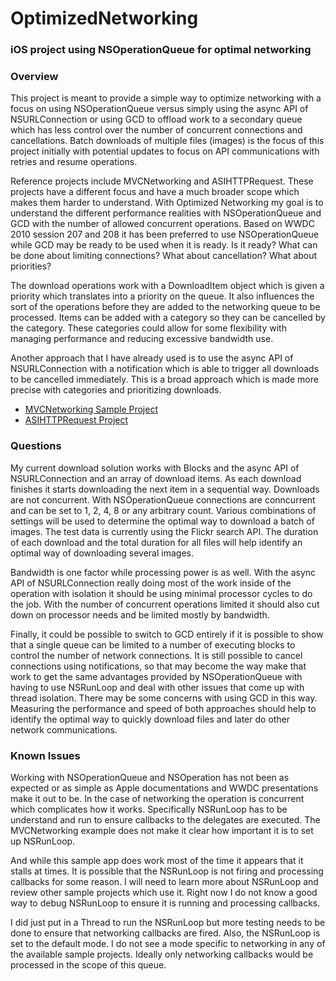 OptimizedNetworking
===================

### iOS project using NSOperationQueue for optimal networking

### Overview

This project is meant to provide a simple way to optimize networking with a focus on using NSOperationQueue
versus simply using the async API of NSURLConnection or using GCD to offload work to a secondary queue which
has less control over the number of concurrent connections and cancellations. Batch downloads of multiple
files (images) is the focus of this project initially with potential updates to focus on API communications
with retries and resume operations.

Reference projects include MVCNetworking and ASIHTTPRequest. These projects have a different focus and have
a much broader scope which makes them harder to understand. With Optimized Networking my goal is to understand
the different performance realities with NSOperationQueue and GCD with the number of allowed concurrent
operations. Based on WWDC 2010 session 207 and 208 it has been preferred to use NSOperationQueue while GCD
may be ready to be used when it is ready. Is it ready? What can be done about limiting connections? What about
cancellation? What about priorities?

The download operations work with a DownloadItem object which is given a priority which translates into a 
priority on the queue. It also influences the sort of the operations before they are added to the networking
queue to be processed. Items can be added with a category so they can be cancelled by the category. These 
categories could allow for some flexibility with managing performance and reducing excessive bandwidth use.

Another approach that I have already used is to use the async API of NSURLConnection with a notification
which is able to trigger all downloads to be cancelled immediately. This is a broad approach which is made
more precise with categories and prioritizing downloads.

* [MVCNetworking Sample Project](http://developer.apple.com/library/ios/#samplecode/MVCNetworking/Introduction/Intro.html)
* [ASIHTTPRequest Project](http://allseeing-i.com/ASIHTTPRequest/)

### Questions

My current download solution works with Blocks and the async API of NSURLConnection and an array
of download items. As each download finishes it starts downloading the next item in a sequential way.
Downloads are not concurrent. With NSOperationQueue connections are conncurrent and can be set to 1,
2, 4, 8 or any arbitrary count. Various combinations of settings will be used to determine the optimal
way to download a batch of images. The test data is currently using the Flickr search API. The duration
of each download and the total duration for all files will help identify an optimal way of downloading
several images.

Bandwidth is one factor while processing power is as well. With the async API of NSURLConnection really
doing most of the work inside of the operation with isolation it should be using minimal processor
cycles to do the job. With the number of concurrent operations limited it should also cut down on 
processor needs and be limited mostly by bandwidth.

Finally, it could be possible to switch to GCD entirely if it is possible to show that a single queue
can be limited to a number of executing blocks to control the number of network connections. It is still
possible to cancel connections using notifications, so that may become the way make that work to get the
same advantages provided by NSOperationQueue with having to use NSRunLoop and deal with other issues 
that come up with thread isolation. There may be some concerns with using GCD in this way. Measuring
the performance and speed of both approaches should help to identify the optimal way to quickly
download files and later do other network communications.

### Known Issues

Working with NSOperationQueue and NSOperation has not been as expected or as simple as Apple 
documentations and WWDC presentations make it out to be. In the case of networking the operation
is concurrent which complicates how it works. Specifically NSRunLoop has to be understand and 
run to ensure callbacks to the delegates are executed. The MVCNetworking example does not make
it clear how important it is to set up NSRunLoop.

And while this sample app does work most of the time it appears that it stalls at times. It is
possible that the NSRunLoop is not firing and processing callbacks for some reason. I will need
to learn more about NSRunLoop and review other sample projects which use it. Right now I do not
know a good way to debug NSRunLoop to ensure it is running and processing callbacks.

I did just put in a Thread to run the NSRunLoop but more testing needs to be done to ensure
that networking callbacks are fired. Also, the NSRunLoop is set to the default mode. I do not 
see a mode specific to networking in any of the available sample projects. Ideally only
networking callbacks would be processed in the scope of this queue.
